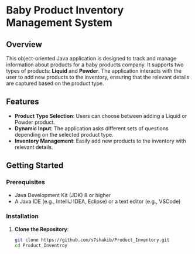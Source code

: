 # Baby Product Inventory Management System

## Overview
This object-oriented Java application is designed to track and manage information about products for a baby products company. It supports two types of products: **Liquid** and **Powder**. The application interacts with the user to add new products to the inventory, ensuring that the relevant details are captured based on the product type.

## Features
- **Product Type Selection**: Users can choose between adding a Liquid or Powder product.
- **Dynamic Input**: The application asks different sets of questions depending on the selected product type.
- **Inventory Management**: Easily add new products to the inventory with relevant details.

## Getting Started

### Prerequisites
- Java Development Kit (JDK) 8 or higher
- A Java IDE (e.g., IntelliJ IDEA, Eclipse) or a text editor (e.g., VSCode)

### Installation
1. **Clone the Repository**:
   ```sh
   git clone https://github.com/s7shakib/Product_Inventory.git
   cd Product_Inventroy
